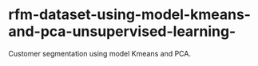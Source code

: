 # rfm-dataset-using-model-kmeans-and-pca-unsupervised-learning-
Customer segmentation using model Kmeans and PCA.
